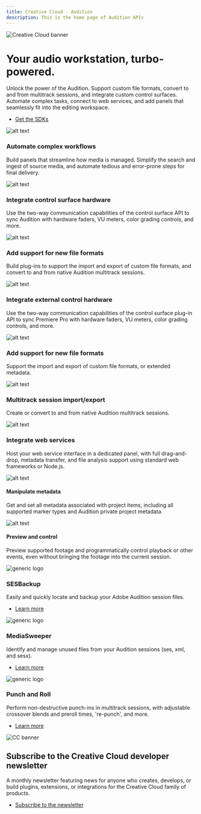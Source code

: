 ```yaml
---
title: Creative Cloud - Audition
description: This is the home page of Audition APIs 
---
```


<Hero slots="image, heading, text, buttons" variant="halfwidth" />

![Creative Cloud banner](images/cc-hero.png)

#  Your audio workstation, turbo-powered.

Unlock the power of the Audition. Support custom file formats, convert to and from multitrack sessions, and integrate custom control surfaces. Automate complex tasks, connect to web services, and add panels that seamlessly fit into the editing workspace.

* [Get the SDKs](https://console.adobe.io/downloads/au)



<TextBlock slots="image, heading, text" width="33%" theme="light" isCentered />

![alt text](images/audition-features1.jpg)

### Automate complex workflows

Build panels that streamline how media is managed. Simplify the search and ingest of source media, and automate tedious and error-prone steps for final delivery.

<TextBlock slots="image, heading, text" width="33%" theme="light" isCentered />

![alt text](images/audition-features2.jpg)

### Integrate control surface hardware 

Use the two-way communication capabilities of the control surface API to sync Audition with hardware faders, VU meters, color grading controls, and more.

<TextBlock slots="image, heading, text" width="33%" theme="light" isCentered />

![alt text](images/audition-features3.png)

### Add support for new file formats 

Build plug-ins to support the import and export of custom file formats, and convert to and from native Audition multitrack sessions.

<TextBlock slots="image, heading, text" width="33%" theme="dark" isCentered />

![alt text](images/S_IlluExternalHardware_96.svg)

### Integrate external control hardware 

Use the two-way communication capabilities of the control surface plug-in API to sync Premiere Pro with hardware faders, VU meters, color grading controls, and more.


<TextBlock slots="image, heading, text" width="33%" theme="dark" isCentered />

![alt text](images/S_IlluCustomFileFormats_96.svg)

### Add support for new file formats 

Support the import and export of custom file formats, or extended metadata.

<TextBlock slots="image, heading, text" width="33%" theme="dark" isCentered />

![alt text](images/S_IlluMultitrack_96.svg)

### Multitrack session import/export 

Create or convert to and from native Audition multitrack sessions.

<TextBlock slots="image, heading, text" width="33%" theme="light" isCentered />

![alt text](images/S_Illu3rdPartyWebService_96.svg)

### Integrate web services 

Host your web service interface in a dedicated panel, with full drag-and-drop, metadata transfer, and file analysis support using standard web frameworks or Node.js.


<TextBlock slots="image, heading, text" width="33%" theme="light" isCentered />

![alt text](images/S_IlluManipulateMetadata_96.svg)

#### Manipulate metadata 

Get and set all metadata associated with project items, including all supported marker types and Audition private project metadata.

<TextBlock slots="image, heading, text" width="33%" theme="light" isCentered />

![alt text](images/S_IlluPreviewAudio_96.svg)

#### Preview and control 

Preview supported footage and programmatically control playback or other events, even without bringing the footage into the current session.



<TextBlock slots="image, heading, text, links" width="33%" theme="dark" isCentered />

![generic logo](images/audition_showcase1.png)

### SESBackup 

Easily and quickly locate and backup your Adobe Audition session files.

* [Learn more](https://creative.adobe.com/addons/products/2953#.WTc_98m1tTY)


<TextBlock slots="image, heading, text, links" width="33%" theme="dark" isCentered />

![generic logo](images/audition_showcase2.png)

### MediaSweeper 

Identify and manage unused files from your Audition sessions (ses, xml, and sesx).

* [Learn more](https://creative.adobe.com/addons/products/3147#.WTdAqcm1tTY)



<TextBlock slots="image, heading, text, links" width="33%" theme="dark" isCentered />

![generic logo](images/audition_showcase3.png)

### Punch and Roll 

Perform non-destructive punch-ins in multitrack sessions, with adjustable crossover blends and preroll times, 're-punch', and more.

* [Learn more](https://exchange.adobe.com/addons/products/19853#.Wi4XyRNSy3U)



<SummaryBlock slots="image, heading, text, buttons" background="rgb(246, 16, 27)" />

![CC banner](images/cc-banner.png)

## Subscribe to the Creative Cloud developer newsletter 

A monthly newsletter featuring news for anyone who creates, develops, or build plugins, extensions, or integrations for the
Creative Cloud family of products.

* [Subscribe to the newsletter](https://www.adobe.com/subscription/ccdevnewsletter.html)